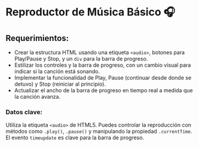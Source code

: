 # Reproductor de Música Básico 🎧

## Requerimientos:
* Crear la estructura HTML usando una etiqueta `<audio>`, botones para Play/Pause y Stop, y un `div` para la barra de progreso.
* Estilizar los controles y la barra de progreso, con un cambio visual para indicar si la canción está sonando.
* Implementar la funcionalidad de Play, Pause (continuar desde donde se detuvo) y Stop (reiniciar al principio).
* Actualizar el ancho de la barra de progreso en tiempo real a medida que la canción avanza.

### Datos clave:
Utiliza la etiqueta `<audio>` de HTML5. Puedes controlar la reproducción con métodos como `.play()`, `.pause()` y manipulando la propiedad `.currentTime`. El evento `timeupdate` es clave para la barra de progreso.

